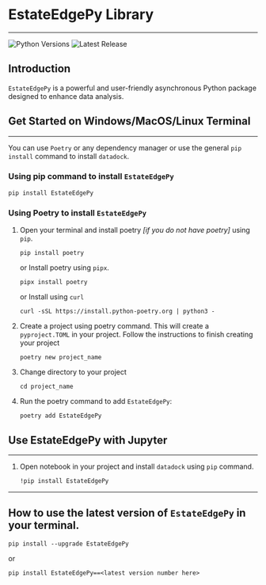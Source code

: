 # EstateEdgePy Library  

-----

![Python Versions](https://img.shields.io/badge/python-3.12|3.13|3.14-blue) 
![Latest Release](https://img.shields.io/badge/Release-v0.1.0-blue.svg)


## Introduction

`EstateEdgePy` is a powerful and user-friendly asynchronous Python package designed to enhance data analysis.


## Get Started on Windows/MacOS/Linux Terminal

-------

You can use `Poetry` or any dependency manager or use the general `pip install` command to install `datadock`.

### Using pip command to install `EstateEdgePy`

```commandline
pip install EstateEdgePy
```

### Using Poetry to install `EstateEdgePy`


1. Open your terminal and install poetry _[if you do not have poetry]_ using `pip`.
    
    ```commandline
   pip install poetry
   ```
   or Install poetry using `pipx`.
    
    ```commandline 
   pipx install poetry
    ```
   or Install using `curl`

   ```commandline
   curl -sSL https://install.python-poetry.org | python3 -
   ```

2. Create a project using poetry command. This will create a `pyproject.TOML` in your project.
Follow the instructions to finish creating your project

    ```commandline
    poetry new project_name
    ```

3. Change directory to your project

   ```commandline
   cd project_name
   ```

4. Run the poetry command to add `EstateEdgePy`: 

    ```commandline
   poetry add EstateEdgePy
   ```


## Use EstateEdgePy with Jupyter

----------

1. Open notebook in your project and install `datadock` using `pip` command.
    
    ```bash
   !pip install EstateEdgePy
   ```

----------------------------------


## How to use the latest version of `EstateEdgePy` in your terminal.

   ```commandline
   pip install --upgrade EstateEdgePy
   ```

or

   ```commandline
   pip install EstateEdgePy==<latest version number here>   
   ```
